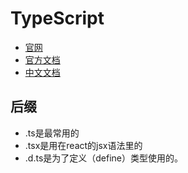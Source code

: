 # TypeScript

* [官网](https://www.typescriptlang.org)
* [官方文档](https://www.typescriptlang.org/docs/home.html)
* [中文文档](https://www.tslang.cn/docs/home.html)

## 后缀

* .ts是最常用的
* .tsx是用在react的jsx语法里的
* .d.ts是为了定义（define）类型使用的。
